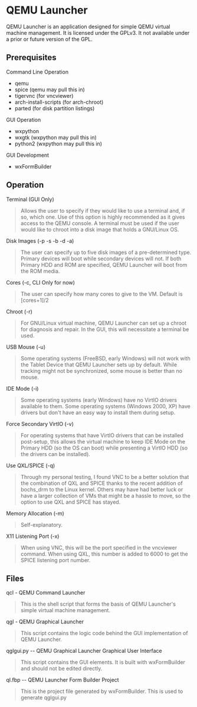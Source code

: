 QEMU Launcher
=============

QEMU Launcher is an application designed for simple QEMU virtual machine management.  It is licensed under the GPLv3.  It not available under a prior or future version of the GPL.

Prerequisites
-------------

Command Line Operation

* qemu
* spice (qemu may pull this in)
* tigervnc (for vncviewer)
* arch-install-scripts (for arch-chroot)
* parted (for disk partition listings)

GUI Operation

* wxpython
* wxgtk (wxpython may pull this in)
* python2 (wxpython may pull this in)

GUI Development

* wxFormBuilder

Operation
---------

Terminal (GUI Only)

> Allows the user to specify if they would like to use a terminal and, if so, which one.  Use of this option is highly recommended as it gives access to the QEMU console.  A terminal must be used if the user would like to chroot into a disk image that holds a GNU/Linux OS.

Disk Images (-p -s -b -d -a)

> The user can specify up to five disk images of a pre-determined type.  Primary devices will boot while secondary devices will not.  If both Primary HDD and ROM are specified, QEMU Launcher will boot from the ROM media.

Cores (-c, CLI Only for now)

> The user can specify how many cores to give to the VM.  Default is [cores+1]/2

Chroot (-r)

> For GNU/Linux virtual machine, QEMU Launcher can set up a chroot for diagnosis and repair.  In the GUI, this will necessitate a terminal be used.

USB Mouse (-u)

> Some operating systems (FreeBSD, early Windows) will not work with the Tablet Device that QEMU Launcher sets up by default.  While tracking might not be synchronized, some mouse is better than no mouse.

IDE Mode (-i)

> Some operating systems (early Windows) have no VirtIO drivers available to them.  Some operating systems (Windows 2000, XP) have drivers but don't have an easy way to install them during setup.

Force Secondary VirtIO (-v)

> For operating systems that have VirtIO drivers that can be installed post-setup, this allows the virtual machine to keep IDE Mode on the Primary HDD (so the OS can boot) while presenting a VirtIO HDD (so the drivers can be installed).

Use QXL/SPICE (-q)

> Through my personal testing, I found VNC to be a better solution that the combination of QXL and SPICE thanks to the recent addition of bochs_drm to the Linux kernel.  Others may have had better luck or have a larger collection of VMs that might be a hassle to move, so the option to use QXL and SPICE has stayed.

Memory Allocation (-m)

> Self-explanatory.

X11 Listening Port (-x)

> When using VNC, this will be the port specified in the vncviewer command.  When using QXL, this number is added to 6000 to get the SPICE listening port number.


Files
-----

qcl - QEMU Command Launcher

> This is the shell script that forms the basis of QEMU Launcher's simple virtual machine management.

qgl - QEMU Graphical Launcher

> This script contains the logic code behind the GUI implementation of QEMU Launcher.

qglgui.py -- QEMU Graphical Launcher Graphical User Interface

> This script contains the GUI elements.  It is built with wxFormBuilder and should not be edited directly.

ql.fbp -- QEMU Launcher Form Builder Project

> This is the project file generated by wxFormBuilder.  This is used to generate qglgui.py

